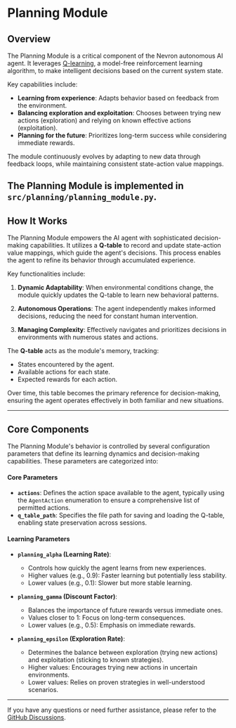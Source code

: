 # **Planning Module**

## Overview

The Planning Module is a critical component of the Nevron autonomous AI agent. It leverages [Q-learning](https://en.wikipedia.org/wiki/Q-learning), a model-free reinforcement learning algorithm, to make intelligent decisions based on the current system state.

Key capabilities include:

- **Learning from experience**: Adapts behavior based on feedback from the environment.
- **Balancing exploration and exploitation**: Chooses between trying new actions (exploration) and relying on known effective actions (exploitation).
- **Planning for the future**: Prioritizes long-term success while considering immediate rewards.

The module continuously evolves by adapting to new data through feedback loops, while maintaining consistent state-action value mappings.

The Planning Module is implemented in `src/planning/planning_module.py`.
---

## How It Works

The Planning Module empowers the AI agent with sophisticated decision-making capabilities. It utilizes a **Q-table** to record and update state-action value mappings, which guide the agent's decisions. This process enables the agent to refine its behavior through accumulated experience.

Key functionalities include:

1. **Dynamic Adaptability**: When environmental conditions change, the module quickly updates the Q-table to learn new behavioral patterns.

2. **Autonomous Operations**: The agent independently makes informed decisions, reducing the need for constant human intervention.

3. **Managing Complexity**: Effectively navigates and prioritizes decisions in environments with numerous states and actions.

The **Q-table** acts as the module's memory, tracking:

- States encountered by the agent.
- Available actions for each state.
- Expected rewards for each action.

Over time, this table becomes the primary reference for decision-making, ensuring the agent operates effectively in both familiar and new situations.

---

## Core Components

The Planning Module's behavior is controlled by several configuration parameters that define its learning dynamics and decision-making capabilities. These parameters are categorized into:

#### Core Parameters

- **`actions`**: Defines the action space available to the agent, typically using the `AgentAction` enumeration to ensure a comprehensive list of permitted actions.
- **`q_table_path`**: Specifies the file path for saving and loading the Q-table, enabling state preservation across sessions.

#### Learning Parameters

- **`planning_alpha` (Learning Rate)**:
    - Controls how quickly the agent learns from new experiences.
    - Higher values (e.g., 0.9): Faster learning but potentially less stability.
    - Lower values (e.g., 0.1): Slower but more stable learning.

- **`planning_gamma` (Discount Factor)**:
    - Balances the importance of future rewards versus immediate ones.
    - Values closer to 1: Focus on long-term consequences.
    - Lower values (e.g., 0.5): Emphasis on immediate rewards.

- **`planning_epsilon` (Exploration Rate)**:
    - Determines the balance between exploration (trying new actions) and exploitation (sticking to known strategies).
    - Higher values: Encourages trying new actions in uncertain environments.
    - Lower values: Relies on proven strategies in well-understood scenarios.

---

If you have any questions or need further assistance, please refer to the [GitHub Discussions](https://github.com/axioma-ai-labs/nevron/discussions).